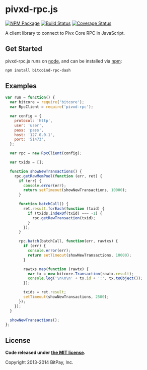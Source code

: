 pivxd-rpc.js
===============

[![NPM Package](https://img.shields.io/npm/v/pivxd-rpc.svg?style=flat-square)](https://www.npmjs.org/package/pivxd-rpc)
[![Build Status](https://travis-ci.org/agustinkassis/pivxd-rpc.svg?branch=master)](https://travis-ci.org/agustinkassis/pivxd-rpc)
[![Coverage Status](https://coveralls.io/repos/github/agustinkassis/pivxd-rpc/badge.svg?branch=master)](https://coveralls.io/github/agustinkassis/pivxd-rpc?branch=master)

A client library to connect to Pivx Core RPC in JavaScript.

## Get Started

pivxd-rpc.js runs on [node](http://nodejs.org/), and can be installed via [npm](https://npmjs.org/):

```bash
npm install bitcoind-rpc-dash
```

## Examples

```javascript
var run = function() {
  var bitcore = require('bitcore');
  var RpcClient = require('pivxd-rpc');

  var config = {
    protocol: 'http',
    user: 'user',
    pass: 'pass',
    host: '127.0.0.1',
    port: '51473',
  };

  var rpc = new RpcClient(config);

  var txids = [];

  function showNewTransactions() {
    rpc.getRawMemPool(function (err, ret) {
      if (err) {
        console.error(err);
        return setTimeout(showNewTransactions, 10000);
      }

      function batchCall() {
        ret.result.forEach(function (txid) {
          if (txids.indexOf(txid) === -1) {
            rpc.getRawTransaction(txid);
          }
        });
      }

      rpc.batch(batchCall, function(err, rawtxs) {
        if (err) {
          console.error(err);
          return setTimeout(showNewTransactions, 10000);
        }

        rawtxs.map(function (rawtx) {
          var tx = new bitcore.Transaction(rawtx.result);
          console.log('\n\n\n' + tx.id + ':', tx.toObject());
        });

        txids = ret.result;
        setTimeout(showNewTransactions, 2500);
      });
    });
  }

  showNewTransactions();
};
```

## License

**Code released under [the MIT license](https://github.com/bitpay/bitcore/blob/master/LICENSE).**

Copyright 2013-2014 BitPay, Inc.
